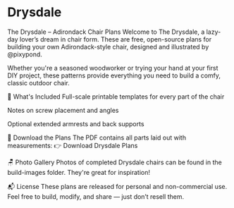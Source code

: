 # Drysdale

The Drysdale – Adirondack Chair Plans
Welcome to The Drysdale, a lazy-day lover’s dream in chair form. These are free, open-source plans for building your own Adirondack-style chair, designed and illustrated by @pixypond.

Whether you're a seasoned woodworker or trying your hand at your first DIY project, these patterns provide everything you need to build a comfy, classic outdoor chair.

🔨 What's Included
Full-scale printable templates for every part of the chair

Notes on screw placement and angles

Optional extended armrests and back supports

📄 Download the Plans
The PDF contains all parts laid out with measurements:
👉 Download Drysdale Plans

🪑 Photo Gallery
Photos of completed Drysdale chairs can be found in the build-images folder. They're great for inspiration!

📬 License
These plans are released for personal and non-commercial use. Feel free to build, modify, and share — just don’t resell them.
